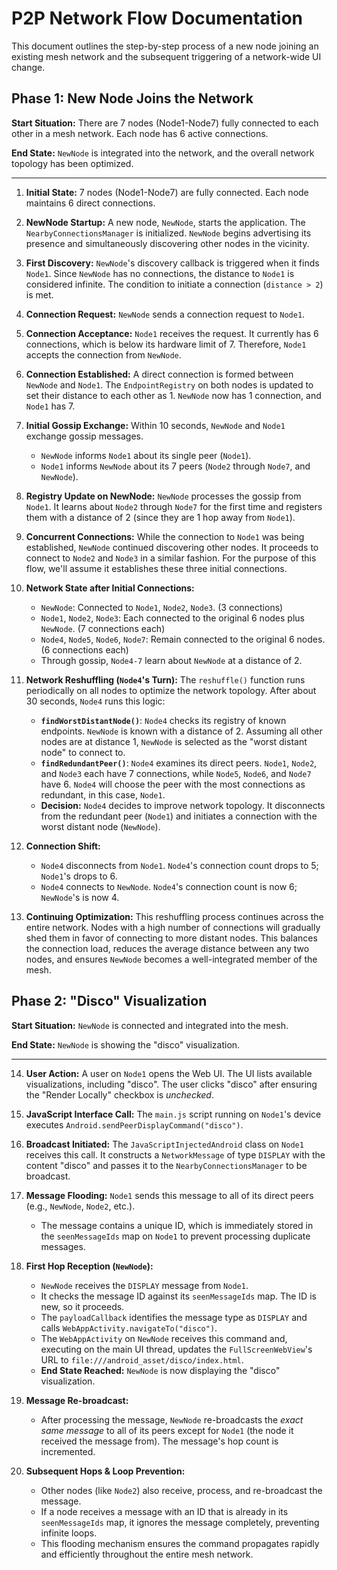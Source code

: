 # P2P Network Flow Documentation

This document outlines the step-by-step process of a new node joining an existing mesh network and the subsequent triggering of a network-wide UI change.

## Phase 1: New Node Joins the Network

**Start Situation:** There are 7 nodes (Node1-Node7) fully connected to each other in a mesh network. Each node has 6 active connections.

**End State:** `NewNode` is integrated into the network, and the overall network topology has been optimized.

---

1.  **Initial State:** 7 nodes (Node1-Node7) are fully connected. Each node maintains 6 direct connections.

2.  **NewNode Startup:** A new node, `NewNode`, starts the application. The `NearbyConnectionsManager` is initialized. `NewNode` begins advertising its presence and simultaneously discovering other nodes in the vicinity.

3.  **First Discovery:** `NewNode`'s discovery callback is triggered when it finds `Node1`. Since `NewNode` has no connections, the distance to `Node1` is considered infinite. The condition to initiate a connection (`distance > 2`) is met.

4.  **Connection Request:** `NewNode` sends a connection request to `Node1`.

5.  **Connection Acceptance:** `Node1` receives the request. It currently has 6 connections, which is below its hardware limit of 7. Therefore, `Node1` accepts the connection from `NewNode`.

6.  **Connection Established:** A direct connection is formed between `NewNode` and `Node1`. The `EndpointRegistry` on both nodes is updated to set their distance to each other as 1. `NewNode` now has 1 connection, and `Node1` has 7.

7.  **Initial Gossip Exchange:** Within 10 seconds, `NewNode` and `Node1` exchange gossip messages.
    *   `NewNode` informs `Node1` about its single peer (`Node1`).
    *   `Node1` informs `NewNode` about its 7 peers (`Node2` through `Node7`, and `NewNode`).

8.  **Registry Update on NewNode:** `NewNode` processes the gossip from `Node1`. It learns about `Node2` through `Node7` for the first time and registers them with a distance of 2 (since they are 1 hop away from `Node1`).

9.  **Concurrent Connections:** While the connection to `Node1` was being established, `NewNode` continued discovering other nodes. It proceeds to connect to `Node2` and `Node3` in a similar fashion. For the purpose of this flow, we'll assume it establishes these three initial connections.

10. **Network State after Initial Connections:**
    *   `NewNode`: Connected to `Node1`, `Node2`, `Node3`. (3 connections)
    *   `Node1`, `Node2`, `Node3`: Each connected to the original 6 nodes plus `NewNode`. (7 connections each)
    *   `Node4`, `Node5`, `Node6`, `Node7`: Remain connected to the original 6 nodes. (6 connections each)
    *   Through gossip, `Node4-7` learn about `NewNode` at a distance of 2.

11. **Network Reshuffling (`Node4`'s Turn):** The `reshuffle()` function runs periodically on all nodes to optimize the network topology. After about 30 seconds, `Node4` runs this logic:
    *   **`findWorstDistantNode()`**: `Node4` checks its registry of known endpoints. `NewNode` is known with a distance of 2. Assuming all other nodes are at distance 1, `NewNode` is selected as the "worst distant node" to connect to.
    *   **`findRedundantPeer()`**: `Node4` examines its direct peers. `Node1`, `Node2`, and `Node3` each have 7 connections, while `Node5`, `Node6`, and `Node7` have 6. `Node4` will choose the peer with the most connections as redundant, in this case, `Node1`.
    *   **Decision:** `Node4` decides to improve network topology. It disconnects from the redundant peer (`Node1`) and initiates a connection with the worst distant node (`NewNode`).

12. **Connection Shift:**
    *   `Node4` disconnects from `Node1`. `Node4`'s connection count drops to 5; `Node1`'s drops to 6.
    *   `Node4` connects to `NewNode`. `Node4`'s connection count is now 6; `NewNode`'s is now 4.

13. **Continuing Optimization:** This reshuffling process continues across the entire network. Nodes with a high number of connections will gradually shed them in favor of connecting to more distant nodes. This balances the connection load, reduces the average distance between any two nodes, and ensures `NewNode` becomes a well-integrated member of the mesh.

## Phase 2: "Disco" Visualization

**Start Situation:** `NewNode` is connected and integrated into the mesh.

**End State:** `NewNode` is showing the "disco" visualization.

---

14. **User Action:** A user on `Node1` opens the Web UI. The UI lists available visualizations, including "disco". The user clicks "disco" after ensuring the "Render Locally" checkbox is *unchecked*.

15. **JavaScript Interface Call:** The `main.js` script running on `Node1`'s device executes `Android.sendPeerDisplayCommand("disco")`.

16. **Broadcast Initiated:** The `JavaScriptInjectedAndroid` class on `Node1` receives this call. It constructs a `NetworkMessage` of type `DISPLAY` with the content "disco" and passes it to the `NearbyConnectionsManager` to be broadcast.

17. **Message Flooding:** `Node1` sends this message to all of its direct peers (e.g., `NewNode`, `Node2`, etc.).
    *   The message contains a unique ID, which is immediately stored in the `seenMessageIds` map on `Node1` to prevent processing duplicate messages.

18. **First Hop Reception (`NewNode`):**
    *   `NewNode` receives the `DISPLAY` message from `Node1`.
    *   It checks the message ID against its `seenMessageIds` map. The ID is new, so it proceeds.
    *   The `payloadCallback` identifies the message type as `DISPLAY` and calls `WebAppActivity.navigateTo("disco")`.
    *   The `WebAppActivity` on `NewNode` receives this command and, executing on the main UI thread, updates the `FullScreenWebView`'s URL to `file:///android_asset/disco/index.html`.
    *   **End State Reached:** `NewNode` is now displaying the "disco" visualization.

19. **Message Re-broadcast:**
    *   After processing the message, `NewNode` re-broadcasts the *exact same message* to all of its peers except for `Node1` (the node it received the message from). The message's hop count is incremented.

20. **Subsequent Hops & Loop Prevention:**
    *   Other nodes (like `Node2`) also receive, process, and re-broadcast the message.
    *   If a node receives a message with an ID that is already in its `seenMessageIds` map, it ignores the message completely, preventing infinite loops.
    *   This flooding mechanism ensures the command propagates rapidly and efficiently throughout the entire mesh network.
